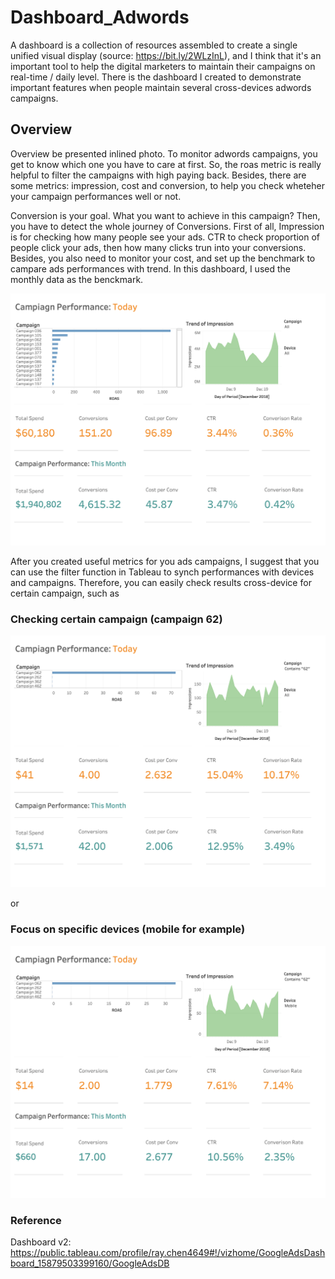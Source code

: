 # Dashboard_Adwords

A dashboard is a collection of resources assembled to create a single unified visual display (source: https://bit.ly/2WLzInL), and I think that it's an important tool to help the digital marketers to maintain their campaigns on real-time / daily level. There is the dashboard I created to demonstrate important features when people maintain several cross-devices adwords campaigns. 


## Overview

Overview be presented inlined photo. To monitor adwords campaigns, you get to know which one you have to care at first. So,  the roas metric is really helpful to filter the campaigns with high paying back.  Besides, there are some metrics: impression, cost and conversion, to help you check wheteher your campaign performances well or not.   

Conversion is your goal. What you want to achieve in this campaign? Then, you have to detect the whole journey of  Conversions. First of all, Impression is for checking how many people see your ads. CTR to check proportion of people click your ads, then how many clicks trun into your conversions. Besides, you also need to monitor your cost, and set up the benchmark to campare ads performances with trend. In this dashboard, I used the monthly data as the benckmark. 

![overview](Dashboard_1.png)

After you created useful metrics for you ads campaigns, I suggest that you can use the filter function in Tableau to synch performances with devices and campaigns. Therefore, you can easily check results cross-device for certain campaign, such as 

### Checking certain campaign (campaign 62)

![overview](Dashboard_2.png)

or

### Focus on specific devices (mobile for example)

![overview](Dashboard_3.png)

### Reference

Dashboard v2: https://public.tableau.com/profile/ray.chen4649#!/vizhome/GoogleAdsDashboard_15879503399160/GoogleAdsDB
